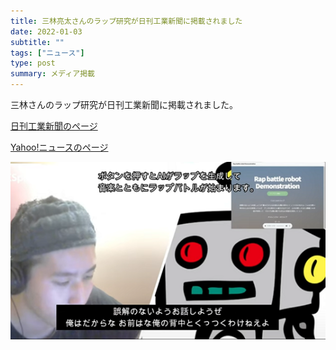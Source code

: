 ```yaml
---
title: 三林亮太さんのラップ研究が日刊工業新聞に掲載されました
date: 2022-01-03
subtitle: ""
tags: ["ニュース"]
type: post
summary: メディア掲載
---
```



<!-- ![](IMG_20210630_154409.jpg "神戸情報科学キャンパスの様子") -->

三林さんのラップ研究が日刊工業新聞に掲載されました。  

[日刊工業新聞のページ](https://www.nikkan.co.jp/articles/view/00622886)

[Yahoo!ニュースのページ](https://news.yahoo.co.jp/articles/dd4b30b320838c57273d0b16f61d8257e1f38c33)

![](image1.png)

<!-- 1. 論文採録バージョン -->
<!-- [第一著者]さんの論文が「[学会フルネーム]」に採録されました。 -->

<!-- [公式Webページ](学会公式ページTopのURL) -->


<!-- 書誌情報。書式はPublicationsを参考。変にコードブロックとかで囲まなくてOK -->


<!-- [年月日]に発表予定 -->



<!-- 2. 論文発表済みバージョン -->
<!-- [第一著者]さんが「[学会フルネーム]」で発表しました。 -->

<!-- [公式Webページ](学会公式ページTopのURL) -->


<!-- 書誌情報。書式はPublicationsを参考。変にコードブロックとかで囲まなくてOK -->


<!-- 3. 論文受賞バージョン -->
<!-- [第一著者]さんの論文が「[学会フルネーム]」で「[受賞名]」を受賞しました -->

<!-- [公式Webページ](学会公式ページTopのURL) -->


<!-- 書誌情報。書式はPublicationsを参考。変にコードブロックとかで囲まなくてOK -->

<!-- 同学会複数名の場合は並べて良い感じにして -->